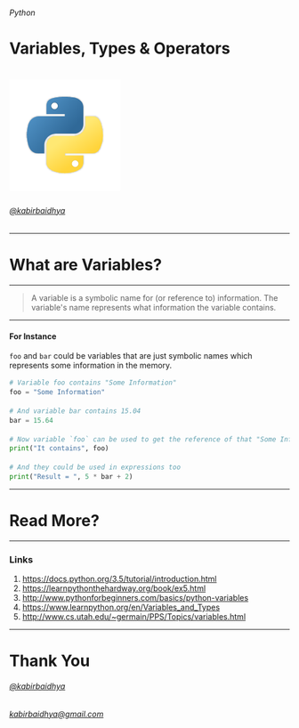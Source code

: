 <!--
$theme: gaia
template: invert-->
###### Python
Variables, Types & Operators
===

# ![](../../python-logo-200x200.png)

###### [@kabirbaidhya](https://github.com/kabirbaidhya)

---
<!--
$theme: gaia
template: gaia-->
# What are Variables?
---
<!--
$theme: gaia
template: default-->
> A variable is a symbolic name for (or reference to) information. The variable's name represents what information the variable contains. 
<!--
footer: http://www.cs.utah.edu/~germain/PPS/Topics/variables.html
-->

---
#### For Instance
`foo` and `bar` could be variables that are just symbolic names which represents some information in the memory. 

```python
# Variable foo contains "Some Information"
foo = "Some Information"

# And variable bar contains 15.04
bar = 15.64

# Now variable `foo` can be used to get the reference of that "Some Information"
print("It contains", foo)

# And they could be used in expressions too
print("Result = ", 5 * bar + 2)
```

<!--footer: -->


---
# Read More?
---
### Links
1. https://docs.python.org/3.5/tutorial/introduction.html
2. https://learnpythonthehardway.org/book/ex5.html
3. http://www.pythonforbeginners.com/basics/python-variables
4. https://www.learnpython.org/en/Variables_and_Types
5. http://www.cs.utah.edu/~germain/PPS/Topics/variables.html
---
<!--
$theme: gaia
template: gaia-->
# Thank You
###### [@kabirbaidhya](https://github.com/kabirbaidhya)
###### kabirbaidhya@gmail.com
<!--footer: The slides were created using Marp. https://yhatt.github.io/marp/ -->
